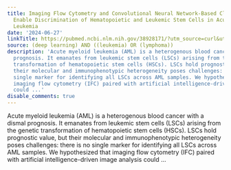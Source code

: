 ```yaml
---
title: Imaging Flow Cytometry and Convolutional Neural Network-Based Classification
  Enable Discrimination of Hematopoietic and Leukemic Stem Cells in Acute Myeloid
  Leukemia
date: '2024-06-27'
linkTitle: https://pubmed.ncbi.nlm.nih.gov/38928171/?utm_source=curl&utm_medium=rss&utm_campaign=pubmed-2&utm_content=1byXLWG-5Hn0_qdLgZYpDfLA2UWGhGNgZGereuo1rJN2aoAQXP&fc=20220814223158&ff=20240628182016&v=2.18.0.post9+e462414
source: (deep learning) AND ((leukemia) OR (lymphoma))
description: 'Acute myeloid leukemia (AML) is a heterogenous blood cancer with a dismal
  prognosis. It emanates from leukemic stem cells (LSCs) arising from the genetic
  transformation of hematopoietic stem cells (HSCs). LSCs hold prognostic value, but
  their molecular and immunophenotypic heterogeneity poses challenges: there is no
  single marker for identifying all LSCs across AML samples. We hypothesized that
  imaging flow cytometry (IFC) paired with artificial intelligence-driven image analysis
  could ...'
disable_comments: true
---
```

Acute myeloid leukemia (AML) is a heterogenous blood cancer with a dismal prognosis. It emanates from leukemic stem cells (LSCs) arising from the genetic transformation of hematopoietic stem cells (HSCs). LSCs hold prognostic value, but their molecular and immunophenotypic heterogeneity poses challenges: there is no single marker for identifying all LSCs across AML samples. We hypothesized that imaging flow cytometry (IFC) paired with artificial intelligence-driven image analysis could ...